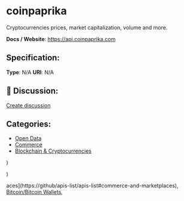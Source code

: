 # coinpaprika


Cryptocurrencies prices, market capitalization, volume and more.

**Docs / Website**: https://api.coinpaprika.com

## Specification:
**Type**:  N/A 
**URI**:  N/A 

## 💬 Discussion:
[Create discussion](https://github.com/apis-list/apis-list/discussions/new)

## Categories:
- [Open Data](https://github.com/apis-list/apis-list#open-data)
- [Commerce](https://github.com/apis-list/apis-list#commerce)
- [Blockchain & Cryptocurrencies](https://github.com/apis-list/apis-list#blockchain-and-cryptocurrencies)



)



)



aces](https://github/apis-list/apis-list#commerce-and-marketplaces), [Bitcoin/Bitcoin Wallets](https://github/apis-list/apis-list#bitcoin-bitcoin-wallets),


